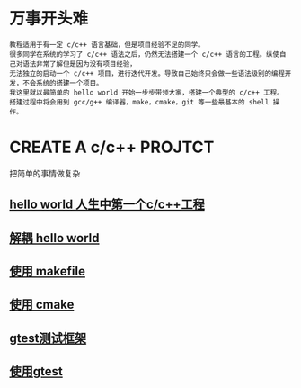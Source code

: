 # 万事开头难
    教程适用于有一定 c/c++ 语言基础，但是项目经验不足的同学。
    很多同学在系统的学习了 c/c++ 语法之后，仍然无法搭建一个 c/c++ 语言的工程。纵使自己对语法非常了解但是因为没有项目经验，
    无法独立的启动一个 c/c++ 项目，进行迭代开发。导致自己始终只会做一些语法级别的编程开发，不会系统的搭建一个项目。
    我这里就以最简单的 hello world 开始一步步带领大家，搭建一个典型的 c/c++ 工程。
    搭建过程中将会用到 gcc/g++ 编译器，make，cmake，git 等一些最基本的 shell 操作。
# CREATE A c/c++ PROJTCT
把简单的事情做复杂
## [hello world 人生中第一个c/c++工程](https://github.com/jinfeihan57/start_A_c_cpp_project/tree/hello_world)
## [解耦 hello world](https://github.com/jinfeihan57/start_A_c_cpp_project/tree/separate_stage2)
## [使用 makefile](https://github.com/jinfeihan57/start_A_c_cpp_project/tree/use_makefile)
## [使用 cmake](https://github.com/jinfeihan57/start_A_c_cpp_project/tree/cmake_stage2)
## [gtest测试框架](https://github.com/jinfeihan57/start_A_c_cpp_project/tree/add_gtest)
## [使用gtest](https://github.com/jinfeihan57/start_A_c_cpp_project/tree/use_gtest_stage1)
<br>
